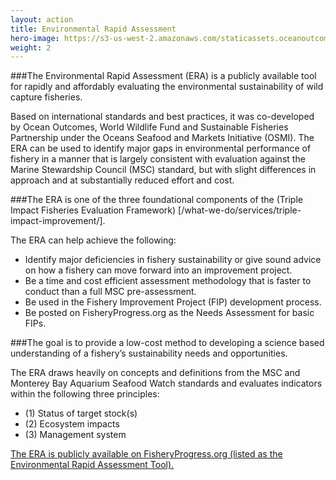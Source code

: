 ```yaml
---
layout: action
title: Environmental Rapid Assessment
hero-image: https://s3-us-west-2.amazonaws.com/staticassets.oceanoutcomes.org/news+and+analysis/hero+images/russia-salmon-hatchery-success-hero.jpg
weight: 2
---
```


###The Environmental Rapid Assessment (ERA) is a publicly available tool for rapidly and affordably evaluating the environmental sustainability of wild capture fisheries.

Based on international standards and best practices, it was co-developed by Ocean Outcomes, World Wildlife Fund and Sustainable Fisheries Partnership under the Oceans Seafood and Markets Initiative (OSMI). The ERA can be used to identify major gaps in environmental performance of fishery in a manner that is largely consistent with evaluation against the Marine Stewardship Council (MSC) standard, but with slight differences in approach and at substantially reduced effort and cost.

###The ERA is one of the three foundational components of the (Triple Impact Fisheries Evaluation Framework) [/what-we-do/services/triple-impact-improvement/].

The ERA can help achieve the following:

  * Identify major deficiencies in fishery sustainability or give sound advice on how a fishery can move forward into an improvement project.  
  * Be a time and cost efficient assessment methodology that is faster to conduct than a full MSC pre-assessment.  
  * Be used in the Fishery Improvement Project (FIP) development process.  
  * Be posted on FisheryProgress.org as the Needs Assessment for basic FIPs.  

###The goal is to provide a low-cost method to developing a science based understanding of a fishery’s sustainability needs and opportunities.

The ERA draws heavily on concepts and definitions from the MSC and Monterey Bay Aquarium Seafood Watch standards and evaluates indicators within the following three principles:

  * (1) Status of target stock(s)  
  * (2) Ecosystem impacts  
  * (3) Management system  

<a href="https://fisheryprogress.org/resources/launching-fip" target="_blank">The ERA is publicly available on FisheryProgress.org (listed as the Environmental Rapid Assessment Tool).</a>
